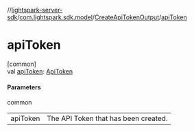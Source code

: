 //[lightspark-server-sdk](../../../index.md)/[com.lightspark.sdk.model](../index.md)/[CreateApiTokenOutput](index.md)/[apiToken](api-token.md)

# apiToken

[common]\
val [apiToken](api-token.md): [ApiToken](../-api-token/index.md)

#### Parameters

common

| | |
|---|---|
| apiToken | The API Token that has been created. |
